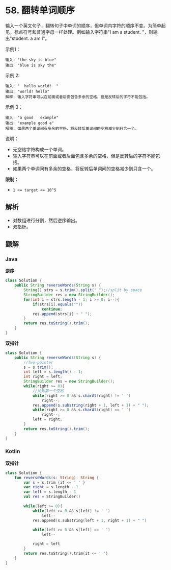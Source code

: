 # 58. 翻转单词顺序

输入一个英文句子，翻转句子中单词的顺序，但单词内字符的顺序不变。为简单起见，标点符号和普通字母一样处理。例如输入字符串"I am a student. "，则输出"student. a am I"。

示例1：

```
输入: "the sky is blue"
输出: "blue is sky the"
```

示例 2:

    输入: "  hello world!  "
    输出: "world! hello"
    解释: 输入字符串可以在前面或者后面包含多余的空格，但是反转后的字符不能包括。

示例 3：

```
输入: "a good   example"
输出: "example good a"
解释: 如果两个单词间有多余的空格，将反转后单词间的空格减少到只含一个。
```

说明：

* 无空格字符构成一个单词。
* 输入字符串可以在前面或者后面包含多余的空格，但是反转后的字符不能包括。
* 如果两个单词间有多余的空格，将反转后单词间的空格减少到只含一个。

**限制：**

- `1 <= target <= 10^5`

## 解析

* 对数组进行分割，然后逆序输出。
* 双指针。



## 题解

### Java

**逆序**

```java
class Solution {
    public String reverseWords(String s) {
        String[] strs = s.trim().split(" ");//split by space
        StringBuilder res = new StringBuilder();
        for(int i = strs.length - 1; i >= 0; i--){
            if(strs[i].equals(""))
                continue;
            res.append(strs[i] + " ");
        }
        return res.toString().trim();
    }
}
```

**双指针**

```java
class Solution {
    public String reverseWords(String s) {
        //Two-pointer
        s = s.trim();
        int left = s.length() - 1;
        int right = left;
        StringBuilder res = new StringBuilder();
        while(right >= 0){
            //找到第一个空格
            while(right >= 0 && s.charAt(right) != ' ')
                right--;
            res.append(s.substring(right + 1, left + 1) + " ");
            while(right >= 0 && s.charAt(right) == ' ')
                right--;
            left = right;
        }
        return res.toString().trim();
    }
}
```



### Kotlin

**双指针**

```kotlin
class Solution {
    fun reverseWords(s: String): String {
        var s = s.trim {it <= ' ' }
        var right = s.length - 1
        var left = s.length - 1
        val res = StringBuilder()
        
        while(left >= 0){
            while(left >= 0 && s[left] != ' ')
                left--
            res.append(s.substring(left + 1, right + 1) + " ")
            
            while(left >= 0 && s[left] == ' ')
                left--

            right = left
        }
        return res.toString().trim{it <= ' '}
    }
}
```

